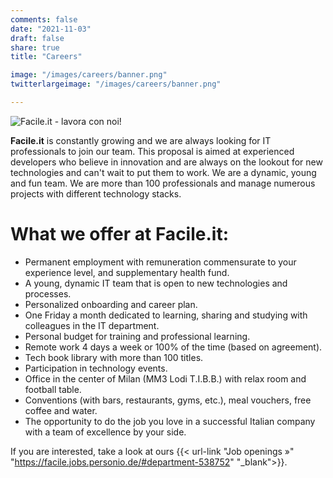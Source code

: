 ```yaml
---
comments: false
date: "2021-11-03"
draft: false
share: true
title: "Careers"

image: "/images/careers/banner.png"
twitterlargeimage: "/images/careers/banner.png"

---
```


![Facile.it - lavora con noi!](/images/careers/banner.png)

**Facile.it** is constantly growing and we are always looking for IT professionals to join our team.
This proposal is aimed at experienced developers who believe in innovation and are always on the lookout for new technologies and can't wait to put them to work. We are a dynamic, young and fun team.
We are more than 100 professionals and manage numerous projects with different technology stacks.

# What we offer at Facile.it:

* Permanent employment with remuneration commensurate to your experience level, and supplementary health fund.
* A young, dynamic IT team that is open to new technologies and processes.
* Personalized onboarding and career plan.
* One Friday a month dedicated to learning, sharing and studying with colleagues in the IT department.
* Personal budget for training and professional learning.
* Remote work 4 days a week or 100% of the time (based on agreement).
* Tech book library with more than 100 titles.
* Participation in technology events.
* Office in the center of Milan (MM3 Lodi T.I.B.B.) with relax room and football table.
* Conventions (with bars, restaurants, gyms, etc.), meal vouchers, free coffee and water.
* The opportunity to do the job you love in a successful Italian company with a team of excellence by your side.

If you are interested, take a look at ours {{< url-link "Job openings »" "https://facile.jobs.personio.de/#department-538752" "_blank">}}.
